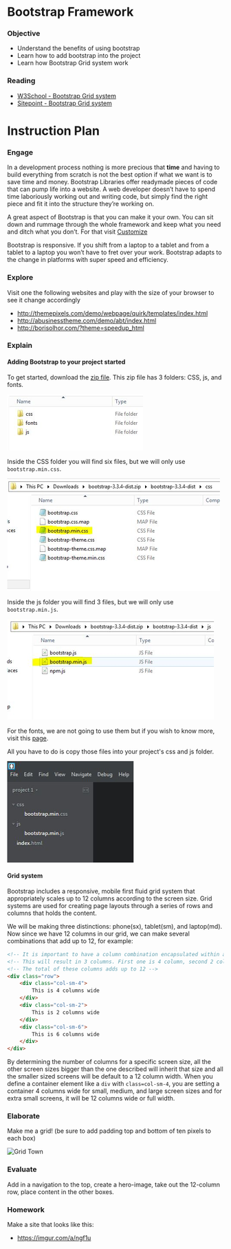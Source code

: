 # Bootstrap Framework

### Objective

* Understand the benefits of using bootstrap
* Learn how to add bootstrap into the project
* Learn how Bootstrap Grid system work

### Reading

* [W3School - Bootstrap Grid system](http://www.w3schools.com/bootstrap/bootstrap_grid_system.asp)
* [Sitepoint - Bootstrap Grid system](http://www.sitepoint.com/understanding-bootstrap-grid-system/)

#  Instruction Plan

### Engage

In a development process nothing is more precious that **time** and having to build everything from scratch is not the best option if what we want is to save time and money. Bootstrap Libraries offer readymade pieces of code that can pump life into a website. A web developer doesn’t have to spend time laboriously working out and writing code, but simply find the right piece and fit it into the structure they’re working on. 

A great aspect of Bootstrap is that you can make it your own. You can sit down and rummage through the whole framework and keep what you need and ditch what you don’t. For that visit [Customize](http://getbootstrap.com/customize/)

Bootstrap is responsive. If you shift from a laptop to a tablet and from a tablet to a laptop you won’t have to fret over your work. Bootstrap adapts to the change in platforms with super speed and efficiency.

### Explore

Visit one the following websites and play with the size of your browser to see it change accordingly 

* http://themepixels.com/demo/webpage/quirk/templates/index.html
* http://abusinesstheme.com/demo/abt/index.html
* http://borisolhor.com/?theme=speedup_html

### Explain

#### Adding Bootstrap to your project started

To get started, download the [zip file](https://github.com/twbs/bootstrap/releases/download/v3.3.5/bootstrap-3.3.5-dist.zip). This zip file has 3 folders: CSS, js, and fonts.

![Bootstrap folders](../images/bootstrap-folders.jpg)

Inside the CSS folder you will find six files, but we will only use `bootstrap.min.css`.

![Bootstrap minify css file](../images/bootstrap-min-css.jpg)

Inside the js folder you will find 3 files, but we will only use `bootstrap.min.js`.

![Bootstrap minify js file](../images/bootstrap-min-js.jpg)

For the fonts, we are not going to use them but if you wish to know more, visit this [page](http://getbootstrap.com/components/#glyphicons).

All you have to do is copy those files into your project's css and js folder.

![Project using bootstrap](../images/project-bootstrap.jpg)

#### Grid system

Bootstrap includes a responsive, mobile first fluid grid system that appropriately scales up to 12 columns according to the screen size. Grid systems are used for creating page layouts through a series of rows and columns that holds the content.

We will be making three distinctions: phone(sx), tablet(sm), and laptop(md). Now since we have 12 columns in our grid, we can make several combinations that add up to 12, for example:

```html
<!-- It is important to have a column combination encapsulated within a row to perform well -->
<!-- This will result in 3 columns. First one is 4 column, second 2 column, and third 6 column wide -->
<!-- The total of these columns adds up to 12 -->
<div class="row">
    <div class="col-sm-4">
        This is 4 columns wide
    </div>
    <div class="col-sm-2">
        This is 2 columns wide
    </div>
    <div class="col-sm-6">
        This is 6 columns wide
    </div>
</div>
```

By determining the number of columns for a specific screen size, all the other screen sizes bigger than the one described will inherit that size and all the smaller sized screens will be default to a 12 column width. When you define a container element like a `div` with `class=col-sm-4`, you are setting a container 4 columns wide for small, medium, and large screen sizes and for extra small screens, it will be 12 columns wide or full width.

### Elaborate

Make me a grid! (be sure to add padding top and bottom of ten pixels to each box)

![Grid Town](../images/class13_eval.jpg)

### Evaluate

Add in a navigation to the top, create a hero-image, take out the 12-column row, place content in the other boxes.

### Homework

Make a site that looks like this:  
* https://imgur.com/a/ngf1u
